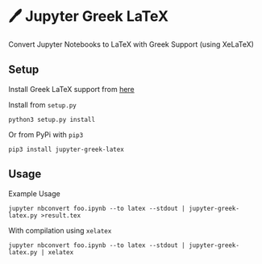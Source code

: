 # :pen: Jupyter Greek LaTeX 

Convert Jupyter Notebooks to LaTeX with Greek Support (using XeLaTeX)

## Setup

Install Greek LaTeX support from [here](https://github.com/papachristoumarios/greek-latex)

Install from `setup.py`
```
python3 setup.py install
```

Or from PyPi with `pip3`
```
pip3 install jupyter-greek-latex
```

## Usage

Example Usage

```
jupyter nbconvert foo.ipynb --to latex --stdout | jupyter-greek-latex.py >result.tex
```

With compilation using `xelatex`
```
jupyter nbconvert foo.ipynb --to latex --stdout | jupyter-greek-latex.py | xelatex
```



